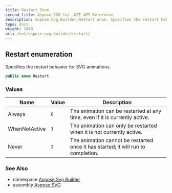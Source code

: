 ```yaml
---
title: Restart Enum
second_title: Aspose.SVG for .NET API Reference
description: Aspose.Svg.Builder.Restart enum. Specifies the restart behavior for SVG animations
type: docs
weight: 1040
url: /net/aspose.svg.builder/restart/
---
```

## Restart enumeration

Specifies the restart behavior for SVG animations.

```csharp
public enum Restart
```

### Values

| Name | Value | Description |
| --- | --- | --- |
| Always | `0` | The animation can be restarted at any time, even if it is currently active. |
| WhenNotActive | `1` | The animation can only be restarted when it is not currently active. |
| Never | `2` | The animation cannot be restarted once it has started; it will run to completion. |

### See Also

* namespace [Aspose.Svg.Builder](../../aspose.svg.builder/)
* assembly [Aspose.SVG](../../)
